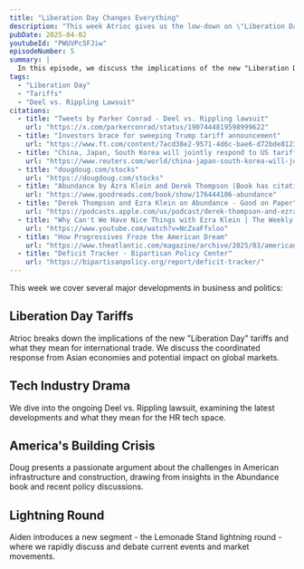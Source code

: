 ```yaml
---
title: "Liberation Day Changes Everything"
description: "This week Atrioc gives us the low-down on \"Liberation Day\" tariffs, Aiden institutes the Lemonade Stand lightening round, and Doug gets fired up about why we aren't building things."
pubDate: 2025-04-02
youtubeId: "PWUVPc5FJiw"
episodeNumber: 5
summary: |
  In this episode, we discuss the implications of the new "Liberation Day" tariffs on international trade, the coordinated response from Asian economies, and potential market impacts. We also cover the latest in the Deel vs. Rippling lawsuit drama, examine America's infrastructure challenges through the lens of the Abundance book, and introduce a new lightning round segment for rapid-fire debates on current events.
tags:
  - "Liberation Day"
  - "Tariffs"
  - "Deel vs. Rippling Lawsuit"
citations:
  - title: "Tweets by Parker Conrad - Deel vs. Rippling lawsuit"
    url: "https://x.com/parkerconrad/status/1907444819598999622"
  - title: "Investors brace for sweeping Trump tariff announcement"
    url: "https://www.ft.com/content/7acd38e2-9571-4d6c-bae6-d72bde812313"
  - title: "China, Japan, South Korea will jointly respond to US tariffs, Chinese state media says"
    url: "https://www.reuters.com/world/china-japan-south-korea-will-jointly-respond-us-tariffs-chinese-state-media-says-2025-03-31/"
  - title: "dougdoug.com/stocks"
    url: "https://dougdoug.com/stocks"
  - title: "Abundance by Azra Klein and Derek Thompson (Book has citations for the facts reported in this episode)"
    url: "https://www.goodreads.com/book/show/176444106-abundance"
  - title: "Derek Thompson and Ezra Klein on Abundance - Good on Paper"
    url: "https://podcasts.apple.com/us/podcast/derek-thompson-and-ezra-klein-on-abundance/id1746176654?i=1000699626689"
  - title: "Why Can't We Have Nice Things with Ezra Klein | The Weekly Show with Jon Stewart"
    url: "https://www.youtube.com/watch?v=NcZxaFfxloo"
  - title: "How Progressives Froze the American Dream"
    url: "https://www.theatlantic.com/magazine/archive/2025/03/american-geographic-social-mobility/681439/"
  - title: "Deficit Tracker - Bipartisan Policy Center"
    url: "https://bipartisanpolicy.org/report/deficit-tracker/"
---
```


This week we cover several major developments in business and politics:

## Liberation Day Tariffs
Atrioc breaks down the implications of the new "Liberation Day" tariffs and what they mean for international trade. We discuss the coordinated response from Asian economies and potential impact on global markets.

## Tech Industry Drama
We dive into the ongoing Deel vs. Rippling lawsuit, examining the latest developments and what they mean for the HR tech space.

## America's Building Crisis
Doug presents a passionate argument about the challenges in American infrastructure and construction, drawing from insights in the Abundance book and recent policy discussions.

## Lightning Round
Aiden introduces a new segment - the Lemonade Stand lightning round - where we rapidly discuss and debate current events and market movements.
